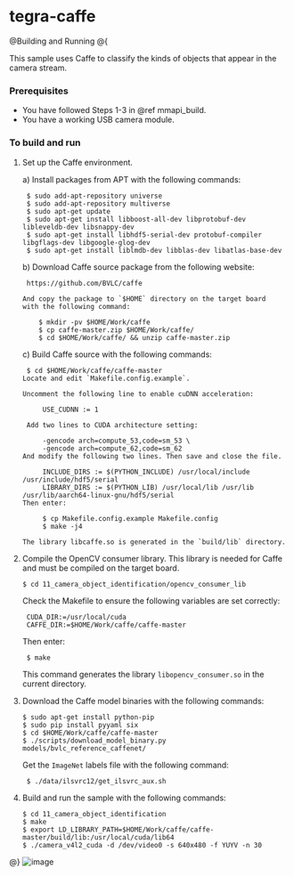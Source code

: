 # tegra-caffe
@Building and Running
@{

This sample uses Caffe to classify the kinds of objects that appear in
the camera stream.

### Prerequisites ###
* You have followed Steps 1-3 in @ref mmapi_build.
* You have a working USB camera module.

### To build and run

1. Set up the Caffe environment.

   a) Install packages from APT with the following commands:

        $ sudo add-apt-repository universe
        $ sudo add-apt-repository multiverse
        $ sudo apt-get update
        $ sudo apt-get install libboost-all-dev libprotobuf-dev libleveldb-dev libsnappy-dev
        $ sudo apt-get install libhdf5-serial-dev protobuf-compiler libgflags-dev libgoogle-glog-dev
        $ sudo apt-get install liblmdb-dev libblas-dev libatlas-base-dev

    b) Download Caffe source package from the following website:

        https://github.com/BVLC/caffe

       And copy the package to `$HOME` directory on the target board
       with the following command:

           $ mkdir -pv $HOME/Work/caffe
           $ cp caffe-master.zip $HOME/Work/caffe/
           $ cd $HOME/Work/caffe/ && unzip caffe-master.zip

    c) Build Caffe source with the following commands:

        $ cd $HOME/Work/caffe/caffe-master
       Locate and edit `Makefile.config.example`.

       Uncomment the following line to enable cuDNN acceleration:

            USE_CUDNN := 1

        Add two lines to CUDA architecture setting:

            -gencode arch=compute_53,code=sm_53 \
            -gencode arch=compute_62,code=sm_62
       And modify the following two lines. Then save and close the file.

            INCLUDE_DIRS := $(PYTHON_INCLUDE) /usr/local/include /usr/include/hdf5/serial
            LIBRARY_DIRS := $(PYTHON_LIB) /usr/local/lib /usr/lib /usr/lib/aarch64-linux-gnu/hdf5/serial
       Then enter:

            $ cp Makefile.config.example Makefile.config
            $ make -j4

       The library libcaffe.so is generated in the `build/lib` directory.

2. Compile the OpenCV consumer library. This library is needed for Caffe and
   must be compiled on the target board.

       $ cd 11_camera_object_identification/opencv_consumer_lib

   Check the Makefile to ensure the following variables are set correctly:

        CUDA_DIR:=/usr/local/cuda
        CAFFE_DIR:=$HOME/Work/caffe/caffe-master
   Then enter:

        $ make

    This command generates the library `libopencv_consumer.so` in the current directory.

3. Download the Caffe model binaries with the following commands:

       $ sudo apt-get install python-pip
       $ sudo pip install pyyaml six
       $ cd $HOME/Work/caffe/caffe-master
       $ ./scripts/download_model_binary.py  models/bvlc_reference_caffenet/

    Get the `ImageNet` labels file with the following command:

        $ ./data/ilsvrc12/get_ilsvrc_aux.sh

4. Build and run the sample with the following commands:

       $ cd 11_camera_object_identification
       $ make
       $ export LD_LIBRARY_PATH=$HOME/Work/caffe/caffe-master/build/lib:/usr/local/cuda/lib64
       $ ./camera_v4l2_cuda -d /dev/video0 -s 640x480 -f YUYV -n 30
@}
![image](https://github.com/xiao1986/tegra-caffe/blob/master/tegra-caffe.gif)
